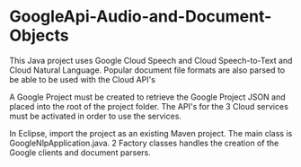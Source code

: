 # GoogleApi-Audio-and-Document-Objects
This Java project uses Google Cloud Speech and Cloud Speech-to-Text and Cloud Natural Language. Popular document file formats are also parsed to be able to be used with the Cloud API's 

A Google Project must be created to retrieve the Google Project JSON and placed into the root of the project folder.
The API's for the 3 Cloud services must be activated in order to use the services.

In Eclipse, import the project as an existing Maven project.
The main class is	GoogleNlpApplication.java. 2 Factory classes handles the creation of the Google clients and document parsers.
